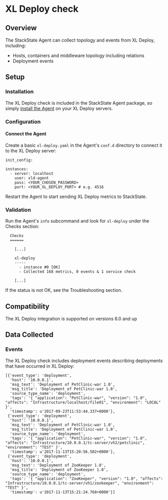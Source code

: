 # XL Deploy check

## Overview

The StackState Agent can collect topology and events from XL Deploy, including:

* Hosts, containers and middleware topology including relations
* Deployment events

## Setup
### Installation

The XL Deploy check is included in the StackState Agent package, so simply [install the Agent](https://app.datadoghq.com/account/settings#agent) on your XL Deploy servers.

### Configuration
#### Connect the Agent

Create a basic `xl-deploy.yaml` in the Agent's `conf.d` directory to connect it to the XL Deploy server:

```
init_config:

instances:
  - server: localhost
    user: xld-agent
    pass: <YOUR_CHOSEN_PASSWORD>
    port: <YOUR_XL_DEPLOY_PORT> # e.g. 4516
```

Restart the Agent to start sending XL Deploy metrics to StackState.

### Validation

Run the Agent's `info` subcommand and look for `xl-deploy` under the Checks section:

```
  Checks
  ======

    [...]

    xl-deploy
    -----
      - instance #0 [OK]
      - Collected 168 metrics, 0 events & 1 service check

    [...]
```

If the status is not OK, see the Troubleshooting section.

## Compatibility

The XL Deploy integration is supported on versions 6.0 and up

## Data Collected
### Events
The XL Deploy check includes deployment events describing deployments that have occurred in XL Deploy:

```
[{'event_type': 'deployment',
  'host': '10.0.0.1',
  'msg_text': 'Deployment of PetClinic-war 1.0',
  'msg_title': 'Deployment of PetClinic-war 1.0',
  'source_type_name': 'deployment',
  'tags': '{ "application": "PetClinic-war", "version": "1.0", "affects": "Infrastructure/localhost/file01", "environment": "LOCAL" }',
  'timestamp': u'2017-09-23T11:53:44.337+0000'},
 {'event_type': 'deployment',
  'host': '10.0.0.1',
  'msg_text': 'Deployment of PetClinic-war 1.0',
  'msg_title': 'Deployment of PetClinic-war 1.0',
  'source_type_name': 'deployment',
  'tags': '{ "application": "PetClinic-war", "version": "1.0", "affects": "Infrastructure/10.0.0.1/tc-server/vh2/petclinic", "environment": "TEST" }',
  'timestamp': u'2017-11-13T15:20:56.502+0000'},
 {'event_type': 'deployment',
  'host': '10.0.0.1',
  'msg_text': 'Deployment of ZooKeeper 1.0',
  'msg_title': 'Deployment of ZooKeeper 1.0',
  'source_type_name': 'deployment',
  'tags': '{ "application": "ZooKeeper", "version": "1.0", "affects": "Infrastructure/10.0.0.1/tc-server/vh1/zookeeper", "environment": "TEST" }',
  'timestamp': u'2017-11-13T15:21:24.768+0000'}]
```
